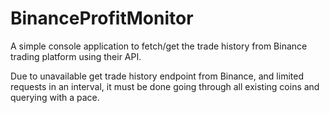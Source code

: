 # BinanceProfitMonitor

A simple console application to fetch/get the trade history from Binance trading platform using their API.

Due to unavailable get trade history endpoint from Binance, and limited requests in an interval, it must be done going through all existing coins and querying with a pace.